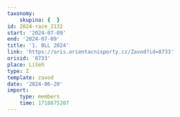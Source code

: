 ```yaml
---
taxonomy:
    skupina: {  }
id: 2024-race_2132
start: '2024-07-09'
end: '2024-07-09'
title: '1. BLL 2024'
link: 'https://oris.orientacnisporty.cz/Zavod?id=8733'
orisid: '8733'
place: Líšeň
type: Z
template: zavod
date: '2024-06-20'
import:
    type: members
    time: 1718875207
---
```


